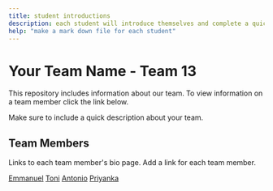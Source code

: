 ```yaml
---
title: student introductions
description: each student will introduce themselves and complete a quick bio
help: "make a mark down file for each student"
---
```


# Your Team Name - Team 13

This repository includes information about our team. To view information on a team member click the link below.

Make sure to include a quick description about your team.

## Team Members

Links to each team member's bio page. Add a link for each team member.

[Emmanuel](/emmanuel.md)
[Toni](/toni.md)
[Antonio](/antonio.md)
[Priyanka](/priyanka.md)

